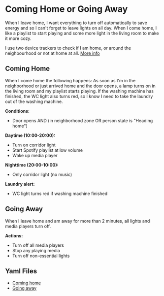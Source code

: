 # Coming Home or Going Away

When I leave home, I want everything to turn off automatically to save energy and so I can't forget to leave lights on all day. When I come home, I like a playlist to start playing and some more light in the living room to make it more cozy.

I use two device trackers to check if I am home, or around the neighbourhood or not at home at all. [More info](../home_or_away/README.md)

## Coming Home

When I come home the following happens:
As soon as I'm in the neighborhood or just arrived home and the door opens, a lamp turns on in the living room and my playlist starts playing. If the washing machine has finished, the WC light also turns red, so I know I need to take the laundry out of the washing machine.

**Conditions:**

- Door opens AND (in neighborhood zone OR person state is "Heading home")

**Daytime (10:00-20:00):**

- Turn on corridor light
- Start Spotify playlist at low volume
- Wake up media player

**Nighttime (20:00-10:00):**

- Only corridor light (no music)

**Laundry alert:**

- WC light turns red if washing machine finished

## Going Away

When I leave home and am away for more than 2 minutes, all lights and media players turn off.

**Actions:**

- Turn off all media players
- Stop any playing media  
- Turn off non-essential lights

## Yaml Files

- [Coming home](cominghome.yaml)
- [Going away](goingaway.yaml)